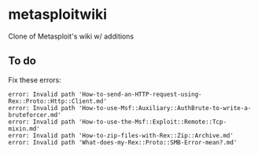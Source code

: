 # metasploitwiki
Clone of Metasploit's wiki w/ additions



## To do

Fix these errors:

```
error: Invalid path 'How-to-send-an-HTTP-request-using-Rex::Proto::Http::Client.md'
error: Invalid path 'How-to-use-Msf::Auxiliary::AuthBrute-to-write-a-bruteforcer.md'
error: Invalid path 'How-to-use-the-Msf::Exploit::Remote::Tcp-mixin.md'
error: Invalid path 'How-to-zip-files-with-Rex::Zip::Archive.md'
error: Invalid path 'What-does-my-Rex::Proto::SMB-Error-mean?.md'
```